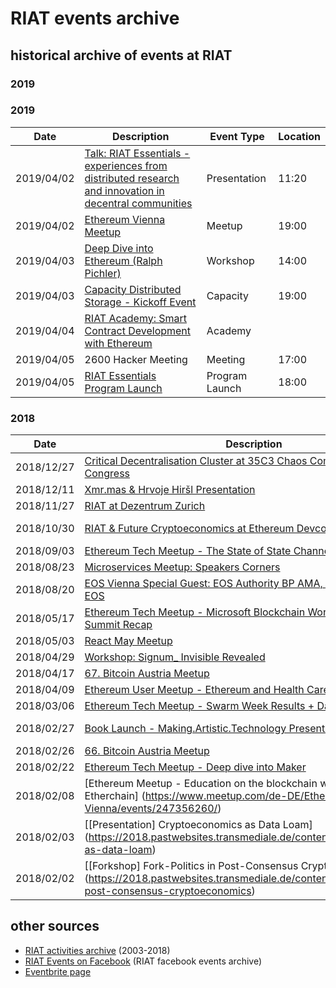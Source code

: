 [RIAT Events on Facebook]: https://www.facebook.com/pg/riat.ac.at/events/ "RIAT Events on Facebook"
[ICS (iCal) calendar]: https://calendar.google.com/calendar/ical/riat.at_nst52qhk2fca3u8dvhce8pepbg%40group.calendar.google.com/public/basic.ics "online subscription to events in the RIAT space: crypto, blockchain, DLT"
[RIAT website]: https://riat.ac.at
[RIAT activities archive]: https://riat.at/activities
[Eventbrite page]: https://www.eventbrite.com/o/riat-academy-10768509578 "RIAT academy eventbrite page"
[PDF overview & print event calendar]: https://github.com/parasew/riat-events/raw/master/assets/RIAT_program_PDF_calendar_2019.pdf
[events archive]: "https://github.com/parasew/riat-events/tree/master/archive"

# RIAT events archive

## historical archive of events at RIAT

### 2019
### 2019
| Date       | Description                                                                                                                                                      | Event Type        | Location               |
| ---------- | ---------------------------------------------------------------------------------------------------------------------------------------------------------------- | ----------------- | ---------------------- |
| 2019/04/02 | [Talk: RIAT Essentials - experiences from distributed research and innovation in decentral communities](https://www.blockchainsummitaustria.com/agenda) | Presentation   | 11:20 | ANON Blockchain Summit, Vienna |
| 2019/04/02 | [Ethereum Vienna Meetup](https://www.meetup.com/Ethereum-Vienna/)                                                                                       | Meetup         | 19:00 | RIAT Vienna                    |
| 2019/04/03 | [Deep Dive into Ethereum (Ralph Pichler)](https://www.blockchainsummitaustria.com/events/deep-dive-into-ethereum)                                       | Workshop       | 14:00 | ANON Blockchain Summit, Vienna |
| 2019/04/03 | [Capacity Distributed Storage - Kickoff Event](https://www.meetup.com/de-DE/Capacity-Network/events/259902642/)                                         | Capacity       | 19:00 | RIAT Vienna                    |
| 2019/04/04 | [RIAT Academy: Smart Contract Development with Ethereum](https://www.facebook.com/events/1983523535284837/)                                             | Academy        |       | RIAT Vienna                    |
| 2019/04/05 | 2600 Hacker Meeting                                                                                                                                     | Meeting        | 17:00 | RIAT Vienna                    |
| 2019/04/05 | [RIAT Essentials Program Launch](https://www.eventbrite.com/e/riat-essentials-program-launch-event-tickets-59535938595)                                 | Program Launch | 18:00 | RIAT Vienna                    |




### 2018
| Date       | Description                                                                                                                                                      | Event Type        | Location               |
| ---------- | ---------------------------------------------------------------------------------------------------------------------------------------------------------------- | ----------------- | ---------------------- |
| 2018/12/27 | [Critical Decentralisation Cluster at 35C3 Chaos Communication Congress](https://decentral.community/)                                                           | Conference        | Messehalle Leipzig     |
| 2018/12/11 | [Xmr.mas & Hrvoje Hiršl Presentation](https://www.facebook.com/events/1792511447541919/)                                                                         | Meetup            | RIAT Vienna            |
| 2018/11/27 | [RIAT at Dezentrum Zurich](https://www.facebook.com/events/1002168753301239/)                                                                                    | Speech            | TrustSquare Zürich     |
| 2018/10/30 | [RIAT & Future Cryptoeconomics at Ethereum Devcon 4](https://devcon4.ethereum.org/)                                                                              | Conference        | Prague Congress Centre |
| 2018/09/03 | [Ethereum Tech Meetup - The State of State Channels](https://www.meetup.com/de-DE/Ethereum-Vienna/events/253448252/)                                             | Meetup            | RIAT Vienna            |
| 2018/08/23 | [Microservices Meetup: Speakers Corners](https://www.meetup.com/de-DE/microservices-vienna/events/251276266/)                                                    | Meetup            | RIAT Vienna            |
| 2018/08/20 | [EOS Vienna Special Guest: EOS Authority BP AMA, Space Invaders on EOS](https://www.meetup.com/de-DE/EOS-Vienna/events/253674084/)                               | Meetup            | RIAT Vienna            |
| 2018/05/17 | [Ethereum Tech Meetup - Microsoft Blockchain Workbench + Swarm Summit Recap](https://www.meetup.com/de-DE/Ethereum-Vienna/events/250573068/)                     | Meetup            | RIAT Vienna            |
| 2018/05/03 | [React May Meetup](https://www.meetup.com/de-DE/ReactVienna/events/248813567/)                                                                                   | Meetup            | RIAT Vienna            |
| 2018/04/29 | [Workshop: Signum_ Invisible Revealed](https://www.facebook.com/events/277838786089115/)                                                                         | Workshop          | RIAT Vienna            |
| 2018/04/17 | [67. Bitcoin Austria Meetup](https://www.meetup.com/de-DE/Bitcoin-Austria/events/249296061/)                                                                     | Meetup            | RIAT Vienna            |
| 2018/04/09 | [Ethereum User Meetup - Ethereum and Health Care](https://www.meetup.com/de-DE/Ethereum-Vienna/events/239268692/)                                                | Meetup            | RIAT Vienna            |
| 2018/03/06 | [Ethereum Tech Meetup - Swarm Week Results + Datafund](https://www.meetup.com/de-DE/Ethereum-Vienna/events/248197811/)                                           | Meetup            | RIAT Vienna            |
| 2018/02/27 | [Book Launch - Making.Artistic.Technology Presentation](https://www.facebook.com/events/1625427954212613/)                                                       | Book Presentation | RIAT Vienna            |
| 2018/02/26 | [66. Bitcoin Austria Meetup](https://www.meetup.com/de-DE/Bitcoin-Austria/events/247950219/)                                                                     | Meetup            | RIAT Vienna            |
| 2018/02/22 | [Ethereum Tech Meetup - Deep dive into Maker](https://www.meetup.com/de-DE/Ethereum-Vienna/events/247747028/)                                                    | Meetup            | RIAT Vienna            |
| 2018/02/08 | [Ethereum Meetup - Education on the blockchain with ODEM + Etherchain] (https://www.meetup.com/de-DE/Ethereum-Vienna/events/247356260/)                          | Meetup            | RIAT Vienna            |
| 2018/02/03 | [[Presentation] Cryptoeconomics as Data Loam] (https://2018.pastwebsites.transmediale.de/content/cryptoeconomics-as-data-loam)                                   | Presentation      | Transmediale,Berlin    |
| 2018/02/02 | [[Forkshop] Fork-Politics in Post-Consensus Cryptoeconomics] (https://2018.pastwebsites.transmediale.de/content/fork-politics-in-post-consensus-cryptoeconomics) | Forkshop          | Transmediale, Berlin   |





## other sources

* [RIAT activities archive] (2003-2018)
* [RIAT Events on Facebook] (RIAT facebook events archive)
* [Eventbrite page]

